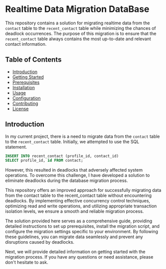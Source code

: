 # Realtime Data Migration DataBase

This repository contains a solution for migrating realtime data from the `contact` table to the `recent_contact` table while minimizing the chances of deadlock occurrences. The purpose of this migration is to ensure that the `recent_contact` table always contains the most up-to-date and relevant contact information.

## Table of Contents
- [Introduction](#introduction)
- [Getting Started](#getting-started)
- [Prerequisites](#prerequisites)
- [Installation](#installation)
- [Usage](#usage)
- [Configuration](#configuration)
- [Contributing](#contributing)
- [License](#license)

## Introduction

In my current project, there is a need to migrate data from the `contact` table to the `recent_contact` table. Initially, we attempted to use the SQL statement.

```sql
INSERT INTO recent_contact (profile_id, contact_id)
SELECT profile_id, id FROM contact;
```

However, this resulted in deadlocks that adversely affected system operations. To overcome this challenge, I have developed a solution to eliminate deadlocks during the database migration process.

This repository offers an improved approach for successfully migrating data from the contact table to the recent_contact table without encountering deadlocks. By implementing effective concurrency control techniques, optimizing read and write operations, and utilizing appropriate transaction isolation levels, we ensure a smooth and reliable migration process.

The solution provided here serves as a comprehensive guide, providing detailed instructions to set up prerequisites, install the migration script, and configure the migration settings specific to your environment. By following these guidelines, you can migrate data seamlessly and prevent any disruptions caused by deadlocks.

Next, we will provide detailed information on getting started with the migration process. If you have any questions or need assistance, please don't hesitate to ask.

